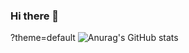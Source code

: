### Hi there 👋
?theme=default 
![Anurag's GitHub stats](https://github-readme-stats.vercel.app/api?username=anuraghazra&theme=dark&show_icons=true)
